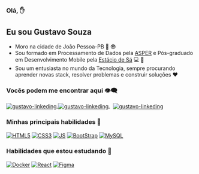 ### Olá, :hand:
## Eu sou Gustavo Souza
- Moro na cidade de João Pessoa-PB :sunrise: :sunglasses:
- Sou formado em Processamento de Dados pela <a href="https://www.asper.edu.br/" target="_blank">ASPER</a> e Pós-graduado em Desenvolvimento Mobile pela <a href="https://estacio.br/" target="_blank">Estácio de Sá</a>  :computer: :iphone:
- Sou um entusiasta no mundo da Tecnologia, sempre procurando aprender novas stack, resolver problemas e construir soluções :heart:

 ### Vocês podem me encontrar aqui 👁️‍🗨️
 <div align="left">
<a href="https://www.linkedin.com/in/gustavosouza-jp/" target="_blank">
<img align="center" alt="gustavo-linkeding" src="https://img.shields.io/badge/LinkedIn-0077B5?style=for-the-badge&logo=linkedin&logoColor=white" >
</a> 
<a href="https://www.facebook.com/gustavogss.jp/" target="_blank">
<img align="center" alt="gustavo-linkeding" src="https://img.shields.io/badge/Facebook-1877F2?style=for-the-badge&logo=facebook&logoColor=white" >
</a> &nbsp
<a href="https://www.instagram.com/gustavosouza.dev/" target="_blank">
<img align="center" alt="gustavo-linkeding" src="https://img.shields.io/badge/Instagram-E4405F?style=for-the-badge&logo=instagram&logoColor=white" >
</a> 
</div>
 
 ### Minhas principais habilidades 🤖
<div align="left" > 
<a href="https://www.w3schools.com/html/" target="_blank"><img align="center" alt="HTML5" src="https://img.shields.io/badge/html5-%23E34F26.svg?style=for-the-badge&logo=html5&logoColor=white"></a>
 <a href="https://www.w3schools.com/css/" target="_blank"><img align="center" alt="CSS3" src="https://img.shields.io/badge/CSS3-1572B6?style=for-the-badge&logo=css3&logoColor=white"></a>
 <a href="https://www.w3schools.com/js/" target="_blank"><img align="center" alt="JS" src="https://img.shields.io/badge/JavaScript-F7DF1E?style=for-the-badge&logo=javascript&logoColor=black"></a>
 <a href="https://getbootstrap.com/" target="_blank"><img align="center" alt="BootStrap" src="https://img.shields.io/badge/Bootstrap-563D7C?style=for-the-badge&logo=bootstrap&logoColor=white"></a> 
 <a href="https://www.mysql.com/" target="_blank"><img align="center" alt="MySQL" src="https://img.shields.io/badge/MySQL-005C84?style=for-the-badge&logo=mysql&logoColor=white"></a> 
 
</div>

### Habilidades que estou estudando 🤖

<div>
 <a href="https://www.docker.com/" target="_blank"><img align="center" alt="Docker" src="https://img.shields.io/badge/Docker-2CA5E0?style=for-the-badge&logo=docker&logoColor=white"></a>
 <a href="https://pt-br.reactjs.org/" target="_blank"><img align="center" alt="React" src="https://img.shields.io/badge/React-20232A?style=for-the-badge&logo=react&logoColor=61DAFB"></a> 
 <a href="https://www.figma.com/" target="_blank"><img align="center" alt="Figma" src="https://img.shields.io/badge/Figma-F24E1E?style=for-the-badge&logo=figma&logoColor=white"></a>  
</div>

<!---
ggss-dev/ggss-dev is a ✨ special ✨ repository because its `README.md` (this file) appears on your GitHub profile.
You can click the Preview link to take a look at your changes.
--->
